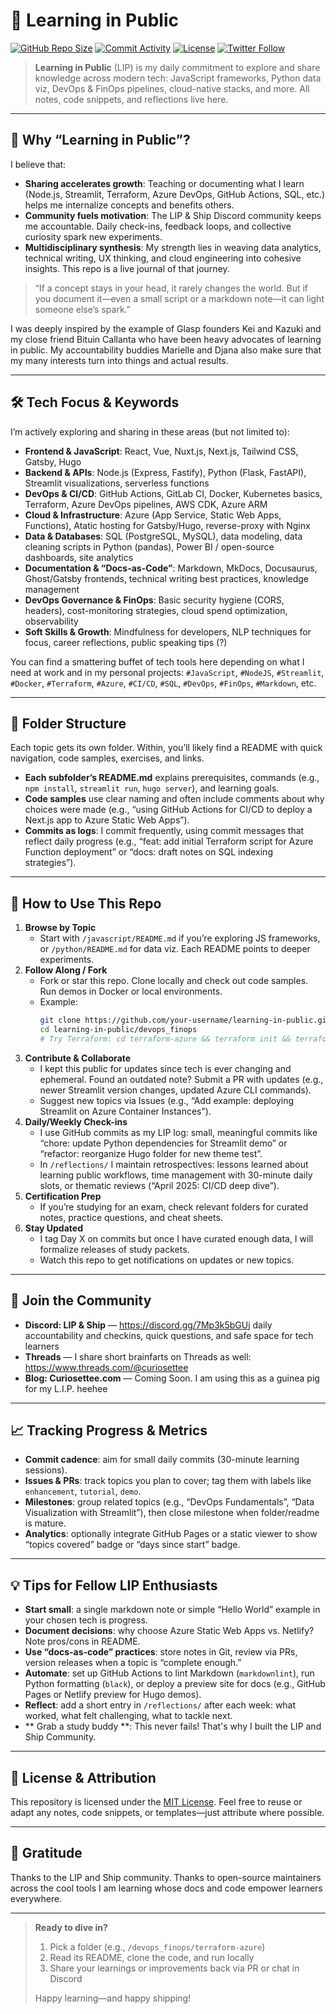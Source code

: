 # 🚀 Learning in Public

[![GitHub Repo Size](https://img.shields.io/github/repo-size/your-username/learning-in-public?style=flat-square)](https://github.com/your-username/learning-in-public)
[![Commit Activity](https://img.shields.io/github/commit-activity/m/your-username/learning-in-public?style=flat-square)](https://github.com/your-username/learning-in-public/commits/main)
[![License](https://img.shields.io/github/license/your-username/learning-in-public?style=flat-square)](LICENSE)
[![Twitter Follow](https://img.shields.io/twitter/follow/yourhandle?style=flat-square)](https://twitter.com/yourhandle)

> **Learning in Public** (LIP) is my daily commitment to explore and share knowledge across modern tech: JavaScript frameworks, Python data viz, DevOps & FinOps pipelines, cloud-native stacks, and more. All notes, code snippets, and reflections live here.

---

## 🌱 Why “Learning in Public”?

I believe that:
- **Sharing accelerates growth**: Teaching or documenting what I learn (Node.js, Streamlit, Terraform, Azure DevOps, GitHub Actions, SQL, etc.) helps me internalize concepts and benefits others.
- **Community fuels motivation**: The LIP & Ship Discord community keeps me accountable. Daily check-ins, feedback loops, and collective curiosity spark new experiments.
- **Multidisciplinary synthesis**: My strength lies in weaving data analytics, technical writing, UX thinking, and cloud engineering into cohesive insights. This repo is a live journal of that journey.

> “If a concept stays in your head, it rarely changes the world. But if you document it—even a small script or a markdown note—it can light someone else’s spark.”  

I was deeply inspired by the example of Glasp founders Kei and Kazuki and my close friend Bituin Callanta who have been heavy advocates of learning in public. My accountability buddies Marielle and Djana also make sure that my many interests turn into things and actual results. 

---

## 🛠 Tech Focus & Keywords

I’m actively exploring and sharing in these areas (but not limited to):
- **Frontend & JavaScript**: React, Vue, Nuxt.js, Next.js, Tailwind CSS, Gatsby, Hugo 
- **Backend & APIs**: Node.js (Express, Fastify), Python (Flask, FastAPI), Streamlit visualizations, serverless functions
- **DevOps & CI/CD**: GitHub Actions, GitLab CI, Docker, Kubernetes basics, Terraform, Azure DevOps pipelines, AWS CDK, Azure ARM
- **Cloud & Infrastructure**: Azure (App Service, Static Web Apps, Functions), Atatic hosting for Gatsby/Hugo, reverse-proxy with Nginx
- **Data & Databases**: SQL (PostgreSQL, MySQL), data modeling, data cleaning scripts in Python (pandas), Power BI / open-source dashboards, site analytics
- **Documentation & “Docs-as-Code”**: Markdown, MkDocs, Docusaurus, Ghost/Gatsby frontends, technical writing best practices, knowledge management
- **DevOps Governance & FinOps**: Basic security hygiene (CORS, headers), cost-monitoring strategies, cloud spend optimization, observability
- **Soft Skills & Growth**: Mindfulness for developers, NLP techniques for focus, career reflections, public speaking tips (?) 

You can find a smattering buffet of tech tools here depending on what I need at work and in my personal projects: 
`#JavaScript`, `#NodeJS`, `#Streamlit`, `#Docker`, `#Terraform`, `#Azure`, `#CI/CD`, `#SQL`, `#DevOps`, `#FinOps`, `#Markdown`, etc.

---

## 📂 Folder Structure

Each topic gets its own folder. Within, you’ll likely find a README with quick navigation, code samples, exercises, and links.



- **Each subfolder’s README.md** explains prerequisites, commands (e.g., `npm install`, `streamlit run`, `hugo server`), and learning goals.
- **Code samples** use clear naming and often include comments about why choices were made (e.g., “using GitHub Actions for CI/CD to deploy a Next.js app to Azure Static Web Apps”).
- **Commits as logs**: I commit frequently, using commit messages that reflect daily progress (e.g., “feat: add initial Terraform script for Azure Function deployment” or “docs: draft notes on SQL indexing strategies”).

---

## 🎯 How to Use This Repo

1. **Browse by Topic**  
   - Start with `/javascript/README.md` if you’re exploring JS frameworks, or `/python/README.md` for data viz. Each README points to deeper experiments.
2. **Follow Along / Fork**  
   - Fork or star this repo. Clone locally and check out code samples. Run demos in Docker or local environments.
   - Example:  
     ```bash
     git clone https://github.com/your-username/learning-in-public.git
     cd learning-in-public/devops_finops
     # Try Terraform: cd terraform-azure && terraform init && terraform plan
     ```
3. **Contribute & Collaborate**  
   - I kept this public for updates since tech is ever changing and ephemeral. Found an outdated note? Submit a PR with updates (e.g., newer Streamlit version changes, updated Azure CLI commands).
   - Suggest new topics via Issues (e.g., “Add example: deploying Streamlit on Azure Container Instances”).
4. **Daily/Weekly Check-ins**  
   - I use GitHub commits as my LIP log: small, meaningful commits like “chore: update Python dependencies for Streamlit demo” or “refactor: reorganize Hugo folder for new theme test”.
   - In `/reflections/` I maintain retrospectives: lessons learned about learning public workflows, time management with 30-minute daily slots, or thematic reviews (“April 2025: CI/CD deep dive”).
5. **Certification Prep**  
   - If you’re studying for an exam, check relevant folders for curated notes, practice questions, and cheat sheets.
6. **Stay Updated**  
   - I tag Day X on commits but once I have curated enough data, I will formalize releases of study packets. 
   - Watch this repo to get notifications on updates or new topics.

---

## 🤝 Join the Community

- **Discord: LIP & Ship** — https://discord.gg/7Mp3k5bGUj daily accountability and checkins, quick questions, and safe space for tech learners 
- **Threads** — I share short brainfarts on Threads as well: https://www.threads.com/@curiosettee
- **Blog: Curiosettee.com** — Coming Soon. I am using this as a guinea pig for my L.I.P. heehee

---

## 📈 Tracking Progress & Metrics

- **Commit cadence**: aim for small daily commits (30-minute learning sessions).  
- **Issues & PRs**: track topics you plan to cover; tag them with labels like `enhancement`, `tutorial`, `demo`.  
- **Milestones**: group related topics (e.g., “DevOps Fundamentals”, “Data Visualization with Streamlit”), then close milestone when folder/readme is mature.  
- **Analytics**: optionally integrate GitHub Pages or a static viewer to show “topics covered” badge or “days since start” badge.

---

## 💡 Tips for Fellow LIP Enthusiasts

- **Start small**: a single markdown note or simple “Hello World” example in your chosen tech is progress.  
- **Document decisions**: why choose Azure Static Web Apps vs. Netlify? Note pros/cons in README.  
- **Use “docs-as-code” practices**: store notes in Git, review via PRs, version releases when a topic is “complete enough.”  
- **Automate**: set up GitHub Actions to lint Markdown (`markdownlint`), run Python formatting (`black`), or deploy a preview site for docs (e.g., GitHub Pages or Netlify preview for Hugo demos).  
- **Reflect**: add a short entry in `/reflections/` after each week: what worked, what felt challenging, what to tackle next.
- ** Grab a study buddy **: This never fails! That's why I built the LIP and Ship Community. 

---

## 📝 License & Attribution

This repository is licensed under the [MIT License](LICENSE). Feel free to reuse or adapt any notes, code snippets, or templates—just attribute where possible.

---

## 🙏 Gratitude

Thanks to the LIP and Ship community. Thanks to open-source maintainers across the cool tools I am learning whose docs and code empower learners everywhere.

---

> **Ready to dive in?**  
> 1. Pick a folder (e.g., `/devops_finops/terraform-azure`)  
> 2. Read its README, clone the code, and run locally  
> 3. Share your learnings or improvements back via PR or chat in Discord  
>  
> Happy learning—and happy shipping!  


